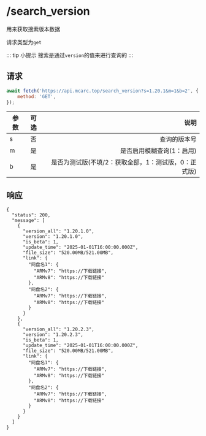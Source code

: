 # /search_version

用来获取搜索版本数据

请求类型为`get`

::: tip 小提示
搜索是通过`version`的值来进行查询的
:::

## 请求

```javascript
await fetch('https://api.mcarc.top/search_version?s=1.20.1&m=1&b=2', {
    method: 'GET',
});
```

| 参数 | 可选 |                            说明 |
|----|:--:|------------------------------:|
| s  | 否  |                        查询的版本号 |
| m  | 是  |                是否启用模糊查询(1：启用) |
| b  | 是  | 是否为测试版(不填/2：获取全部，1：测试版，0：正式版) |

## 响应

```json5
{
  "status": 200,
  "message": [
    {
      "version_all": "1.20.1.0",
      "version": "1.20.1.0",
      "is_beta": 1,
      "update_time": "2025-01-01T16:00:00.000Z",
      "file_size": "520.00MB/521.00MB",
      "link": {
        "网盘名1": {
          "ARMv7": "https://下载链接",
          "ARMv8": "https://下载链接"
        },
        "网盘名2": {
          "ARMv7": "https://下载链接",
          "ARMv8": "https://下载链接"
        }
      }
    },
    {
      "version_all": "1.20.2.3",
      "version": "1.20.2.3",
      "is_beta": 1,
      "update_time": "2025-01-01T16:00:00.000Z",
      "file_size": "520.00MB/521.00MB",
      "link": {
        "网盘名1": {
          "ARMv7": "https://下载链接",
          "ARMv8": "https://下载链接"
        },
        "网盘名2": {
          "ARMv7": "https://下载链接",
          "ARMv8": "https://下载链接"
        }
      }
    }
  ]
}
```
